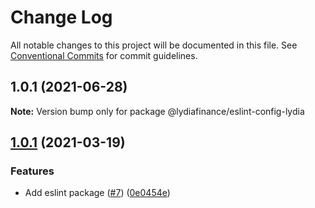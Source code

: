 # Change Log

All notable changes to this project will be documented in this file.
See [Conventional Commits](https://conventionalcommits.org) for commit guidelines.

## 1.0.1 (2021-06-28)

**Note:** Version bump only for package @lydiafinance/eslint-config-lydia





## [1.0.1](https://github.com/lydiaswap/lydia-toolkit/tree/master/packages/eslint-config-lydia/compare/@lydiaswap-libs/eslint-config-lydia@1.0.1...@lydiaswap-libs/eslint-config-lydia@1.0.1) (2021-03-19)

### Features

- Add eslint package ([#7](https://github.com/lydiaswap/lydia-toolkit/tree/master/packages/eslint-config-lydia/issues/7)) ([0e0454e](https://github.com/lydiaswap/lydia-toolkit/tree/master/packages/eslint-config-lydia/commit/0e0454eb9a63e976934956dc5c66fbef2ce2017a))
